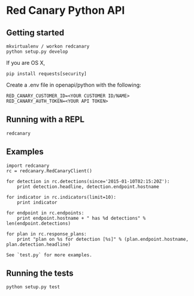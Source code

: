 # Red Canary Python API

## Getting started

    mkvirtualenv / workon redcanary
    python setup.py develop

If you are OS X,

    pip install requests[security]

Create a .env file in openapi/python with the following:

    RED_CANARY_CUSTOMER_ID=<YOUR CUSTOMER ID/NAME>
    RED_CANARY_AUTH_TOKEN=<YOUR API TOKEN>

## Running with a REPL

    redcanary

## Examples

    import redcanary
    rc = redcanary.RedCanaryClient()

    for detection in rc.detections(since='2015-01-10T02:15:20Z'):
        print detection.headline, detection.endpoint.hostname

    for indicator in rc.indicators(limit=10):
        print indicator

    for endpoint in rc.endpoints:
        print endpoint.hostname + " has %d detections" % len(endpoint.detections)

    for plan in rc.response_plans:
        print "plan on %s for detection [%s]" % (plan.endpoint.hostname, plan.detection.headline)

    See `test.py` for more examples.

## Running the tests

    python setup.py test

